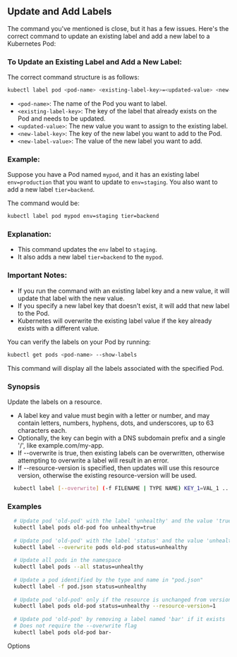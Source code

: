 ## Update and Add Labels

The command you've mentioned is close, but it has a few issues. Here's the correct command to update an existing label and add a new label to a Kubernetes Pod:

### To Update an Existing Label and Add a New Label:
The correct command structure is as follows:

```bash
kubectl label pod <pod-name> <existing-label-key>=<updated-value> <new-label-key>=<new-label-value>
```

- `<pod-name>`: The name of the Pod you want to label.
- `<existing-label-key>`: The key of the label that already exists on the Pod and needs to be updated.
- `<updated-value>`: The new value you want to assign to the existing label.
- `<new-label-key>`: The key of the new label you want to add to the Pod.
- `<new-label-value>`: The value of the new label you want to add.

### Example:
Suppose you have a Pod named `mypod`, and it has an existing label `env=production` that you want to update to `env=staging`. You also want to add a new label `tier=backend`.

The command would be:

```bash
kubectl label pod mypod env=staging tier=backend
```

### Explanation:
- This command updates the `env` label to `staging`.
- It also adds a new label `tier=backend` to the `mypod`.

### Important Notes:
- If you run the command with an existing label key and a new value, it will update that label with the new value.
- If you specify a new label key that doesn't exist, it will add that new label to the Pod.
- Kubernetes will overwrite the existing label value if the key already exists with a different value.

You can verify the labels on your Pod by running:

```bash
kubectl get pods <pod-name> --show-labels
```

This command will display all the labels associated with the specified Pod.


### Synopsis
Update the labels on a resource.

- A label key and value must begin with a letter or number, and may contain letters, numbers, hyphens, dots, and underscores, up to 63 characters each.
- Optionally, the key can begin with a DNS subdomain prefix and a single '/', like example.com/my-app.
- If --overwrite is true, then existing labels can be overwritten, otherwise attempting to overwrite a label will result in an error.
- If --resource-version is specified, then updates will use this resource version, otherwise the existing resource-version will be used.

```bash
  kubectl label [--overwrite] (-f FILENAME | TYPE NAME) KEY_1=VAL_1 ... KEY_N=VAL_N [--resource-version=version]
```

### Examples

```bash
  # Update pod 'old-pod' with the label 'unhealthy' and the value 'true'
  kubectl label pods old-pod foo unhealthy=true
  
  # Update pod 'old-pod' with the label 'status' and the value 'unhealthy', overwriting any existing value
  kubectl label --overwrite pods old-pod status=unhealthy
  
  # Update all pods in the namespace
  kubectl label pods --all status=unhealthy
  
  # Update a pod identified by the type and name in "pod.json"
  kubectl label -f pod.json status=unhealthy
  
  # Update pod 'old-pod' only if the resource is unchanged from version 1
  kubectl label pods old-pod status=unhealthy --resource-version=1
  
  # Update pod 'old-pod' by removing a label named 'bar' if it exists
  # Does not require the --overwrite flag
  kubectl label pods old-pod bar-

  ```
Options
